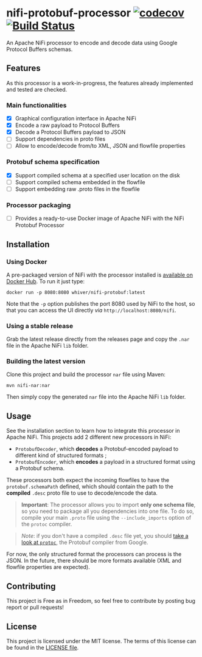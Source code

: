 # nifi-protobuf-processor [![codecov](https://codecov.io/gh/whiver/nifi-protobuf-processor/branch/master/graph/badge.svg)](https://codecov.io/gh/whiver/nifi-protobuf-processor) [![Build Status](https://travis-ci.org/whiver/nifi-protobuf-processor.svg?branch=master)](https://travis-ci.org/whiver/nifi-protobuf-processor)
An Apache NiFi processor to encode and decode data using Google Protocol Buffers schemas.

## Features

As this processor is a work-in-progress, the features already implemented and tested are checked.

### Main functionalities
- [x] Graphical configuration interface in Apache NiFi
- [x] Encode a raw payload to Protocol Buffers
- [x] Decode a Protocol Buffers payload to JSON
- [ ] Support dependencies in proto files
- [ ] Allow to encode/decode from/to XML, JSON and flowfile properties

### Protobuf schema specification
- [x] Support compiled schema at a specified user location on the disk
- [ ] Support compiled schema embedded in the flowfile
- [ ] Support embedding raw .proto files in the flowfile

### Processor packaging
- [ ] Provides a ready-to-use Docker image of Apache NiFi with the NiFi Protobuf Processor

## Installation

### Using Docker
A pre-packaged version of NiFi with the processor installed is
[available on Docker Hub](https://hub.docker.com/r/whiver/nifi-protobuf/). To run it just type:

    docker run -p 8080:8080 whiver/nifi-protobuf:latest

Note that the `-p` option publishes the port 8080 used by NiFi to the host, so that you can access the UI directly *via*
`http://localhost:8080/nifi`.

### Using a stable release
Grab the latest release directly from the releases page and copy the `.nar` file in the Apache NiFi `lib` folder.

### Building the latest version
Clone this project and build the processor `nar` file using Maven:

    mvn nifi-nar:nar
    
Then simply copy the generated `nar` file into the Apache NiFi `lib` folder.


## Usage

See the installation section to learn how to integrate this processor in Apache NiFi.
This projects add 2 different new processors in NiFi:

- `ProtobufDecoder`, which **decodes** a Protobuf-encoded payload to different kind of structured formats ;
- `ProtobufEncoder`, which **encodes** a payload in a structured format using a Protobuf schema.

These processors both expect the incoming flowfiles to have the `protobuf.schemaPath` defined, which should contain the
path to the **compiled** `.desc` proto file to use to decode/encode the data.

> **Important**: The processor allows you to import **only one schema file**, so you need to package all you dependencies
> into one file. To do so, compile your main `.proto` file using the `--include_imports` option of the `protoc` compiler.


> *Note*: if you don't have a compiled `.desc` file yet, you should
> [take a look at `protoc`](https://github.com/google/protobuf/releases), the Protobuf compiler from Google. 

For now, the only structured format the processors can process is the JSON. In the future, there should be more formats
available (XML and flowfile properties are expected).

## Contributing

This project is Free as in Freedom, so feel free to contribute by posting bug report or pull requests!

## License

This project is licensed under the MIT license. The terms of this license can be found in the [LICENSE file](LICENSE).